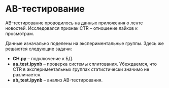 # AB-тестирование

AB-тестирование проводилось на данных приложения о ленте новостей. Исследовался признак CTR – отношение лайков к просмотрам.

Данные изначально поделены на экспериментальные группы. Здесь же решаются следующие задачи:
* **CH.py** – подключение к БД.
* **aa_test.ipynb** – проверка системы сплитования. Убеждаемся, что CTR в экспериментальных группах статистически значимо не различается.
* **ab_test.ipynb** – анализ AB-тестирования.
